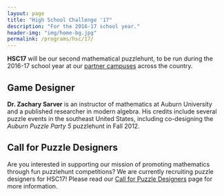 ```yaml
---
layout: page
title: "High School Challenge '17"
description: "For the 2016-17 school year."
header-img: "img/home-bg.jpg"
permalink: /programs/hsc/17/
---
```


**HSC17** will be our second mathematical puzzlehunt, to be run during the
2016-17 school year at our [partner campuses](/campuses/) across the country.

## Game Designer

**Dr. Zachary Sarver** is an instructor of mathematics at Auburn University
and a published researcher in modern algebra.
His credits include several puzzle events in the southeast United States,
including co-designing the *Auburn Puzzle Party 5* puzzlehunt in Fall 2012.

## Call for Puzzle Designers

Are you interested in supporting our mission of promoting mathematics
through fun puzzlehunt competitions? We are currently recruiting puzzle
designers for HSC17! Please read our
[Call for Puzzle Designers][call] page for more information.

[call]: /programs/hsc/17/designers
